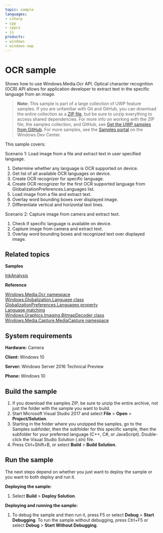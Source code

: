 ```yaml
---
topic: sample
languages:
- csharp
- cpp
- cppcx
- js
products:
- windows
- windows-uwp
---
```


<!---
  category: ControlsLayoutAndText
  samplefwlink: http://go.microsoft.com/fwlink/p/?LinkId=620579
--->

# OCR sample

Shows how to use Windows.Media.Ocr API. Optical character recognition (OCR) API allows for application developer to extract text in the specific language from an image.

> **Note:** This sample is part of a large collection of UWP feature samples. 
> If you are unfamiliar with Git and GitHub, you can download the entire collection as a 
> [ZIP file](https://github.com/Microsoft/Windows-universal-samples/archive/master.zip), but be 
> sure to unzip everything to access shared dependencies. For more info on working with the ZIP file, 
> the samples collection, and GitHub, see [Get the UWP samples from GitHub](https://aka.ms/ovu2uq). 
> For more samples, see the [Samples portal](https://aka.ms/winsamples) on the Windows Dev Center. 

This sample covers:

Scenario 1: Load image from a file and extract text in user specified language.

1. Determine whether any language is OCR supported on device.
2. Get list of all available OCR languages on device.
3. Create OCR recognizer for specific language.
4. Create OCR recognizer for the first OCR supported language from GlobalizationPreferences.Languages list.
5. Load image from a file and extract text.
6. Overlay word bounding boxes over displayed image.
7. Differentiate vertical and horizontal text lines.

Scenario 2: Capture image from camera and extract text.

1. Check if specific language is available on device.
2. Capture image from camera and extract text.
3. Overlay word bounding boxes and recognized text over displayed image.

## Related topics

**Samples**

[InkAnalysis](/Samples/InkAnalysis)  

**Reference**

[Windows.Media.Ocr namespace](https://msdn.microsoft.com/library/windows/apps/windows.media.ocr.aspx)  
[Windows.Globalization.Language class](https://msdn.microsoft.com/library/windows/apps/windows.globalization.language.aspx)  
[GlobalizationPreferences.Languages property](https://msdn.microsoft.com/library/windows/apps/windows.system.userprofile.globalizationpreferences.languages.aspx)  
[Language matching](https://msdn.microsoft.com/library/windows/apps/jj673578.aspx)  
[Windows.Graphics.Imaging.BitmapDecoder class](https://msdn.microsoft.com/library/windows/apps/windows.graphics.imaging.bitmapdecoder.aspx)  
[Windows.Media.Capture.MediaCapture namespace](https://msdn.microsoft.com/library/windows/apps/windows.media.capture.aspx)  

## System requirements

**Hardware:** Camera

**Client:** Windows 10

**Server:** Windows Server 2016 Technical Preview

**Phone:** Windows 10

## Build the sample

1. If you download the samples ZIP, be sure to unzip the entire archive, not just the folder with the sample you want to build. 
2. Start Microsoft Visual Studio 2017 and select **File** \> **Open** \> **Project/Solution**.
3. Starting in the folder where you unzipped the samples, go to the Samples subfolder, then the subfolder for this specific sample, then the subfolder for your preferred language (C++, C#, or JavaScript). Double-click the Visual Studio Solution (.sln) file.
4. Press Ctrl+Shift+B, or select **Build** \> **Build Solution**.

## Run the sample

The next steps depend on whether you just want to deploy the sample or you want to both deploy and run it.

**Deploying the sample:**

1.  Select **Build** \> **Deploy Solution**.

**Deploying and running the sample:**

1.  To debug the sample and then run it, press F5 or select **Debug** \> **Start Debugging**. To run the sample without debugging, press Ctrl+F5 or select **Debug** \> **Start Without Debugging**.
